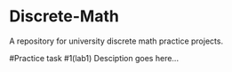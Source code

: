 # Discrete-Math
A repository for university discrete math practice projects.

#Practice task #1(lab1)
Desciption goes here...
